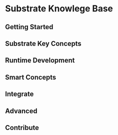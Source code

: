 # Substrate Knowlege Base

## Getting Started

## Substrate Key Concepts

## Runtime Development

## Smart Concepts

## Integrate

## Advanced

## Contribute